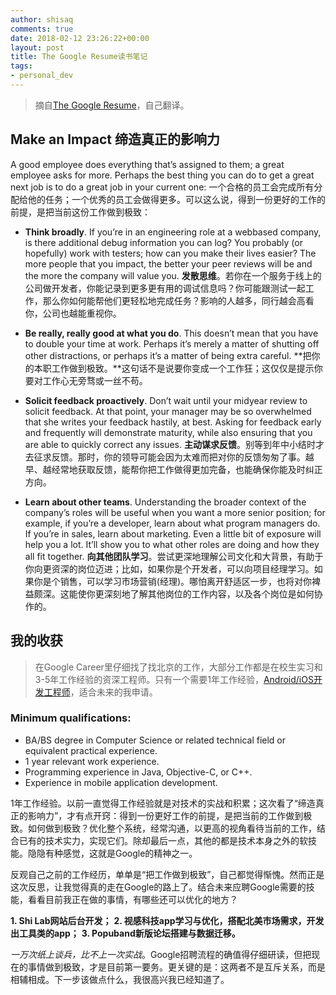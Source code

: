 ```yaml
---
author: shisaq
comments: true
date: 2018-02-12 23:26:22+00:00
layout: post
title: The Google Resume读书笔记
tags:
- personal_dev
---
```


> 摘自[The Google Resume](https://www.uop.edu.jo/download/research/members/495_1887_llll.pdf)，自己翻译。

## Make an Impact 缔造真正的影响力

A good employee does everything that’s assigned to them; a great employee asks for more. Perhaps the best thing you can do to get a great next job is to do a great job in your current one: 一个合格的员工会完成所有分配给他的任务；一个优秀的员工会做得更多。可以这么说，得到一份更好的工作的前提，是把当前这份工作做到极致：

* **Think broadly**. If you’re in an engineering role at a webbased company, is there additional debug information you can log? You probably (or hopefully) work with testers; how can you make their lives easier? The more people that you impact, the better your peer reviews will be and the more the company will value you. **发散思维**。若你在一个服务于线上的公司做开发者，你能记录到更多更有用的调试信息吗？你可能跟测试一起工作，那么你如何能帮他们更轻松地完成任务？影响的人越多，同行越会高看你，公司也越能重视你。

* **Be really, really good at what you do**. This doesn’t mean that you have to double your time at work. Perhaps it’s merely a matter of shutting off other distractions, or perhaps it’s a matter of being extra careful. **把你的本职工作做到极致。**这句话不是说要你变成一个工作狂；这仅仅是提示你要对工作心无旁骛或一丝不苟。

* **Solicit feedback proactively**. Don’t wait until your midyear review to solicit feedback. At that point, your manager may be so overwhelmed that she writes your feedback hastily, at best. Asking for feedback early and frequently will demonstrate maturity, while also ensuring that you are able to quickly correct any issues. **主动谋求反馈**。别等到年中小结时才去征求反馈。那时，你的领导可能会因为太难而把对你的反馈匆匆了事。越早、越经常地获取反馈，能帮你把工作做得更加完备，也能确保你能及时纠正方向。

* **Learn about other teams**. Understanding the broader context of the company’s roles will be useful when you want a more senior position; for example, if you’re a developer, learn about what program managers do. If you’re in sales, learn about marketing. Even a little bit of exposure will help you a lot. It’ll show you to what other roles are doing and how they all fit together. **向其他团队学习**。尝试更深地理解公司文化和大背景，有助于你向更资深的岗位迈进；比如，如果你是个开发者，可以向项目经理学习。如果你是个销售，可以学习市场营销(经理)。哪怕离开舒适区一步，也将对你裨益颇深。这能使你更深刻地了解其他岗位的工作内容，以及各个岗位是如何协作的。

## 我的收获

> 在Google Career里仔细找了找北京的工作，大部分工作都是在校生实习和3-5年工作经验的资深工程师。只有一个需要1年工作经验，[Android/iOS开发工程师](https://careers.google.com/jobs#!t=jo&jid=/google/software-engineer-mobile-applications-beijing-china-3105290025&)，适合未来的我申请。

### Minimum qualifications:

* BA/BS degree in Computer Science or related technical field or equivalent practical experience.
* 1 year relevant work experience.
* Programming experience in Java, Objective-C, or C++.
* Experience in mobile application development.

1年工作经验。以前一直觉得工作经验就是对技术的实战和积累；这次看了“缔造真正的影响力”，才有点开窍：得到一份更好工作的前提，是把当前的工作做到极致。如何做到极致？优化整个系统，经常沟通，以更高的视角看待当前的工作，结合已有的技术实力，实现它们。除却最后一点，其他的都是技术本身之外的软技能。隐隐有种感觉，这就是Google的精神之一。

反观自己之前的工作经历，单单是“把工作做到极致”，自己都觉得惭愧。然而正是这次反思，让我觉得真的走在Google的路上了。结合未来应聘Google需要的技能，看看目前我正在做的事情，有哪些还可以优化的地方？

**1. Shi Lab网站后台开发；**
**2. 视感科技app学习与优化，搭配北美市场需求，开发出工具类的app；**
**3. Popuband新版论坛搭建与数据迁移。**

*一万次纸上谈兵，比不上一次实战*。Google招聘流程的确值得仔细研读，但把现在的事情做到极致，才是目前第一要务。更关键的是：这两者不是互斥关系，而是相辅相成。下一步该做点什么，我很高兴我已经知道了。
